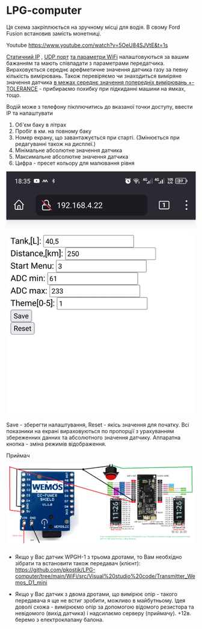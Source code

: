 # LPG-computer

Ця схема закріплюється на зручному місці для водія. В свому Ford Fusion встановив замість монетниці.

Youtube
  https://www.youtube.com/watch?v=5OeU84SJVtE&t=1s

[Статичний IP](src/main.cpp#L34) , [UDP порт](src/main.cpp#L38) 
[та параметри WiFi](src/main.cpp#L224) налаштовуються за вашим бажанням та мають співпадати з параметрами передатчика.
Вираховується середнє арефметичне значення датчика газу за певну кількість вимірювань.
Також перевіряємо чи знаходиться виміряне значення датчика [в межах середнє значення попередніх вимірювань +-](src/main.cpp#L376) 
[TOLERANCE](src/main.cpp#L25) - прибираємо похибку при підкиданні машини на ямках, тощо.

Водій може з телефону пікллючитись до вказаної точки доступу, ввести IP та налаштувати

1. Об'єм баку в літрах
2. Пробіг в км. на повному баку
3. Номер екрану, що завантажується при старті. (Змінюється при редагуванні також на дисплеї.)
4. Мінімальне абсолютне значення датчика 
5. Максимальне абсолютне значення датчика
6. Цифра - пресет кольору для малювання рівня

![Приклад налаштувань](settings_web_server.jpg) 

Save - зберегти налаштування, Reset - якісь значення для початку.
Всі показники на екрані вираховуються по пропорції з урахуванням збереженних данних та абсолютного значення датчику.
Аппаратна кнопка - зміна режимів відображення.

Приймач 

![Схема приймача (сервер)](schematic_assembly.png)

* Якщо у Вас датчик WPGH-1 з трьома дротами, то Вам необхідно зібрати та встановити також передавач (клієнт):
https://github.com/pkostik/LPG-computer/tree/main/WiFi/src/Visual%20studio%20code/Transmitter_Wemos_D1_mini

* Якщо у Вас датчик з двома дротами, що вимірює опір - такого передавача я ще не встиг зробити, можливо в майбутньому. 
Ідея доволі схожа - вимірюємо опір за допомогою відомого резистора та невідомого (вихід датчика) і надсилаємо серверу (приймачу).
+12в. беремо з електроклапану балона.
